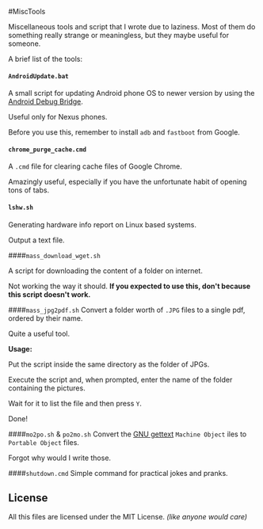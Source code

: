 #MiscTools

Miscellaneous tools and script that I wrote due to laziness. Most of them do something really strange or meaningless, but they maybe useful for someone.

A brief list of the tools:

#### ```AndroidUpdate.bat```
A small script for updating Android phone OS to newer version by using the [Android Debug Bridge](https://developer.android.com/studio/command-line/adb.html).

Useful only for Nexus phones.

Before you use this, remember to install ```adb``` and ```fastboot``` from Google.

#### ```chrome_purge_cache.cmd```
A ```.cmd``` file for clearing cache files of Google Chrome.

Amazingly useful, especially if you have the unfortunate habit of opening tons of tabs.

#### ```lshw.sh```
Generating hardware info report on Linux based systems.

Output a text file.

####```mass_download_wget.sh```

A script for downloading the content of a folder on internet.

Not working the way it should. **If you expected to use this, don't because this script doesn't work.**

####```mass_jpg2pdf.sh```
Convert a folder worth of ```.JPG``` files to a single pdf, ordered by their name.

Quite a useful tool.

**Usage:** 

Put the script inside the same directory as the folder of JPGs.

Execute the script and, when prompted, enter the name of the folder containing the pictures.

Wait for it to list the file and then press ```Y```.

Done!

####```mo2po.sh``` & ```po2mo.sh```
Convert the [GNU gettext](https://en.wikipedia.org/wiki/Gettext) ```Machine Object``` iles to ```Portable Object``` files.

Forgot why would I write those.


####```shutdown.cmd```
Simple command for practical jokes and pranks.


## License

All this files are licensed under the MIT License. *(like anyone would care)*


